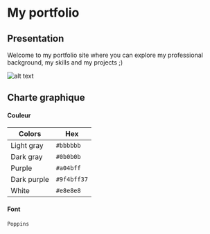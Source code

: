 # My portfolio
## Presentation

Welcome to my portfolio site where you can explore my professional background, my skills and my projects ;)

![alt text](https://github.com/sisilass31/portfolio-sihem/blob/main/assets/images/accueil-img.png?raw=true)

## Charte graphique

#### Couleur

| Colors             | Hex                                                                |
| ----------------- | ------------------------------------------------------------------ |
| Light gray | `#bbbbbb`|
| Dark gray | `#0b0b0b`|
| Purple | `#a04bff` |
| Dark purple | `#9f4bff37` |
| White | `#e8e8e8` |

#### Font

`Poppins`
